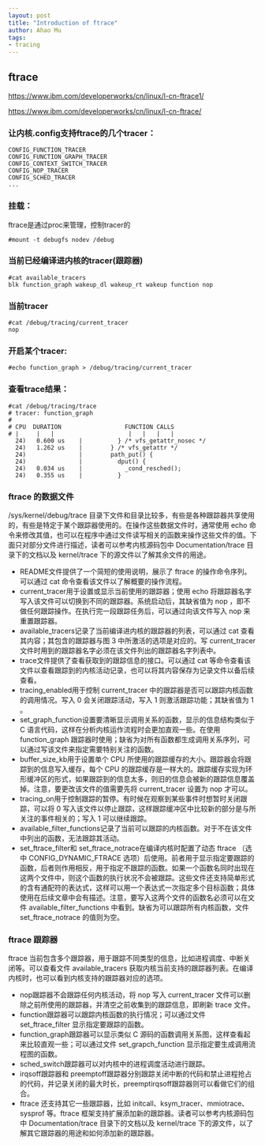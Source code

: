 ```yaml
---
layout: post
title: "Introduction of ftrace"
author: Ahao Mu
tags:
- tracing
---
```


## ftrace 
https://www.ibm.com/developerworks/cn/linux/l-cn-ftrace1/

https://www.ibm.com/developerworks/cn/linux/l-cn-ftrace/

### 让内核.config支持ftrace的几个tracer：

```
CONFIG_FUNCTION_TRACER 
CONFIG_FUNCTION_GRAPH_TRACER 
CONFIG_CONTEXT_SWITCH_TRACER 
CONFIG_NOP_TRACER 
CONFIG_SCHED_TRACER 
...
```

### 挂载：
ftrace是通过proc来管理，控制tracer的

```
#mount -t debugfs nodev /debug
```

### 当前已经编译进内核的tracer(跟踪器)

```
#cat available_tracers
blk function_graph wakeup_dl wakeup_rt wakeup function nop
```

### 当前tracer

```
#cat /debug/tracing/current_tracer
nop
```

### 开启某个tracer:

```
#echo function_graph > /debug/tracing/current_tracer
```

### 查看trace结果：

```
#cat /debug/tracing/trace
# tracer: function_graph
#
# CPU  DURATION                  FUNCTION CALLS
# |     |   |                     |   |   |   |
  24)   0.600 us    |          } /* vfs_getattr_nosec */
  24)   1.262 us    |        } /* vfs_getattr */
  24)               |        path_put() {
  24)               |          dput() {
  24)   0.034 us    |            _cond_resched();
  24)   0.355 us    |          }

```

### ftrace 的数据文件
/sys/kernel/debug/trace 目录下文件和目录比较多，有些是各种跟踪器共享使用的，有些是特定于某个跟踪器使用的。在操作这些数据文件时，通常使用 echo 命令来修改其值，也可以在程序中通过文件读写相关的函数来操作这些文件的值。下面只对部分文件进行描述，读者可以参考内核源码包中 Documentation/trace 目录下的文档以及 kernel/trace 下的源文件以了解其余文件的用途。

* README文件提供了一个简短的使用说明，展示了 ftrace 的操作命令序列。可以通过 cat 命令查看该文件以了解概要的操作流程。
* current_tracer用于设置或显示当前使用的跟踪器；使用 echo 将跟踪器名字写入该文件可以切换到不同的跟踪器。系统启动后，其缺省值为 nop ，即不做任何跟踪操作。在执行完一段跟踪任务后，可以通过向该文件写入 nop 来重置跟踪器。
* available_tracers记录了当前编译进内核的跟踪器的列表，可以通过 cat 查看其内容；其包含的跟踪器与图 3 中所激活的选项是对应的。写 current_tracer 文件时用到的跟踪器名字必须在该文件列出的跟踪器名字列表中。
* trace文件提供了查看获取到的跟踪信息的接口。可以通过 cat 等命令查看该文件以查看跟踪到的内核活动记录，也可以将其内容保存为记录文件以备后续查看。
* tracing_enabled用于控制 current_tracer 中的跟踪器是否可以跟踪内核函数的调用情况。写入 0 会关闭跟踪活动，写入 1 则激活跟踪功能；其缺省值为 1 。
* set_graph_function设置要清晰显示调用关系的函数，显示的信息结构类似于 C 语言代码，这样在分析内核运作流程时会更加直观一些。在使用 function_graph 跟踪器时使用；缺省为对所有函数都生成调用关系序列，可以通过写该文件来指定需要特别关注的函数。
* buffer_size_kb用于设置单个 CPU 所使用的跟踪缓存的大小。跟踪器会将跟踪到的信息写入缓存，每个 CPU 的跟踪缓存是一样大的。跟踪缓存实现为环形缓冲区的形式，如果跟踪到的信息太多，则旧的信息会被新的跟踪信息覆盖掉。注意，要更改该文件的值需要先将 current_tracer 设置为 nop 才可以。
* tracing_on用于控制跟踪的暂停。有时候在观察到某些事件时想暂时关闭跟踪，可以将 0 写入该文件以停止跟踪，这样跟踪缓冲区中比较新的部分是与所关注的事件相关的；写入 1 可以继续跟踪。
* available_filter_functions记录了当前可以跟踪的内核函数。对于不在该文件中列出的函数，无法跟踪其活动。
* set_ftrace_filter和 set_ftrace_notrace在编译内核时配置了动态 ftrace （选中 CONFIG_DYNAMIC_FTRACE 选项）后使用。前者用于显示指定要跟踪的函数，后者则作用相反，用于指定不跟踪的函数。如果一个函数名同时出现在这两个文件中，则这个函数的执行状况不会被跟踪。这些文件还支持简单形式的含有通配符的表达式，这样可以用一个表达式一次指定多个目标函数；具体使用在后续文章中会有描述。注意，要写入这两个文件的函数名必须可以在文件 available_filter_functions 中看到。缺省为可以跟踪所有内核函数，文件 set_ftrace_notrace 的值则为空。

### ftrace 跟踪器
ftrace 当前包含多个跟踪器，用于跟踪不同类型的信息，比如进程调度、中断关闭等。可以查看文件 available_tracers 获取内核当前支持的跟踪器列表。在编译内核时，也可以看到内核支持的跟踪器对应的选项。

* nop跟踪器不会跟踪任何内核活动，将 nop 写入 current_tracer 文件可以删除之前所使用的跟踪器，并清空之前收集到的跟踪信息，即刷新 trace 文件。
* function跟踪器可以跟踪内核函数的执行情况；可以通过文件 set_ftrace_filter 显示指定要跟踪的函数。
* function_graph跟踪器可以显示类似 C 源码的函数调用关系图，这样查看起来比较直观一些；可以通过文件 set_grapch_function 显示指定要生成调用流程图的函数。
* sched_switch跟踪器可以对内核中的进程调度活动进行跟踪。
* irqsoff跟踪器和 preemptoff跟踪器分别跟踪关闭中断的代码和禁止进程抢占的代码，并记录关闭的最大时长，preemptirqsoff跟踪器则可以看做它们的组合。
* ftrace 还支持其它一些跟踪器，比如 initcall、ksym_tracer、mmiotrace、sysprof 等。ftrace 框架支持扩展添加新的跟踪器。读者可以参考内核源码包中 Documentation/trace 目录下的文档以及 kernel/trace 下的源文件，以了解其它跟踪器的用途和如何添加新的跟踪器。
